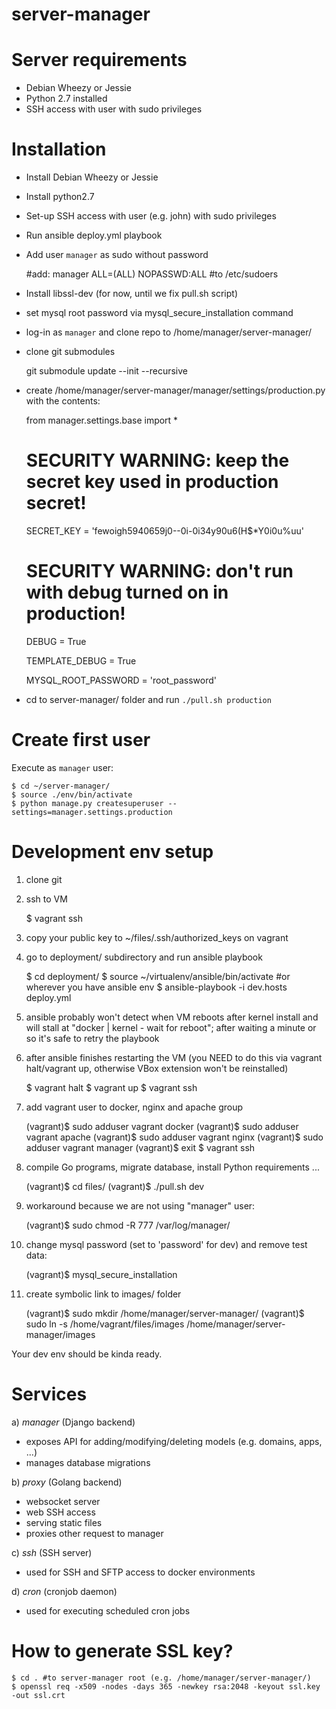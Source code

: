 server-manager
==============


Server requirements
===================

* Debian Wheezy or Jessie
* Python 2.7 installed
* SSH access with user with sudo privileges

Installation
============

* Install Debian Wheezy or Jessie
* Install python2.7
* Set-up SSH access with user (e.g. john) with sudo privileges
* Run ansible deploy.yml playbook
* Add user `manager` as sudo without password
	
	#add:
	manager ALL=(ALL) NOPASSWD:ALL
	#to /etc/sudoers

* Install libssl-dev (for now, until we fix pull.sh script)
* set mysql root password via mysql_secure_installation command
* log-in as `manager` and clone repo to /home/manager/server-manager/
* clone git submodules

	git submodule update --init --recursive

* create /home/manager/server-manager/manager/settings/production.py with the contents:
	
	from manager.settings.base import *

	# SECURITY WARNING: keep the secret key used in production secret!
	SECRET_KEY = 'fewoigh5940659j0--0i-0i34y90u6(H$*Y0i0u%uu'

	# SECURITY WARNING: don't run with debug turned on in production!
	DEBUG = True

	TEMPLATE_DEBUG = True

	MYSQL_ROOT_PASSWORD = 'root_password'

* cd to server-manager/ folder and run `./pull.sh production`

Create first user
=================
Execute as `manager` user:

	$ cd ~/server-manager/
	$ source ./env/bin/activate
	$ python manage.py createsuperuser --settings=manager.settings.production


Development env setup
=====================

1. clone git
2. ssh to VM

	$ vagrant ssh

3. copy your public key to ~/files/.ssh/authorized_keys on vagrant
4. go to deployment/ subdirectory and run ansible playbook
	
	$ cd deployment/
	$ source ~/virtualenv/ansible/bin/activate #or wherever you have ansible env
	$ ansible-playbook -i dev.hosts deploy.yml

5. ansible probably won't detect when VM reboots after kernel install and will stall at "docker | kernel - wait for reboot"; after waiting a minute or so it's safe to retry the playbook
6. after ansible finishes restarting the VM (you NEED to do this via vagrant halt/vagrant up, otherwise VBox extension won't be reinstalled)

	$ vagrant halt
	$ vagrant up
	$ vagrant ssh

7. add vagrant user to docker, nginx and apache group

	(vagrant)$ sudo adduser vagrant docker
	(vagrant)$ sudo adduser vagrant apache
	(vagrant)$ sudo adduser vagrant nginx
	(vagrant)$ sudo adduser vagrant manager
	(vagrant)$ exit
	$ vagrant ssh

8. compile Go programs, migrate database, install Python requirements ...
	
	(vagrant)$ cd files/
	(vagrant)$ ./pull.sh dev

9. workaround because we are not using "manager" user:

	(vagrant)$ sudo chmod -R 777 /var/log/manager/

10. change mysql password (set to 'password' for dev) and remove test data:
	
	(vagrant)$ mysql_secure_installation

11. create symbolic link to images/ folder
	
	(vagrant)$ sudo mkdir /home/manager/server-manager/
	(vagrant)$ sudo ln -s /home/vagrant/files/images /home/manager/server-manager/images


Your dev env should be kinda ready.


Services
========

a) *manager* (Django backend)
- exposes API for adding/modifying/deleting models (e.g. domains, apps, ...)
- manages database migrations


b) *proxy* (Golang backend)
- websocket server
- web SSH access
- serving static files
- proxies other request to manager

c) *ssh* (SSH server)
- used for SSH and SFTP access to docker environments


d) *cron* (cronjob daemon)
- used for executing scheduled cron jobs





How to generate SSL key?
========================

	$ cd . #to server-manager root (e.g. /home/manager/server-manager/)
	$ openssl req -x509 -nodes -days 365 -newkey rsa:2048 -keyout ssl.key -out ssl.crt

